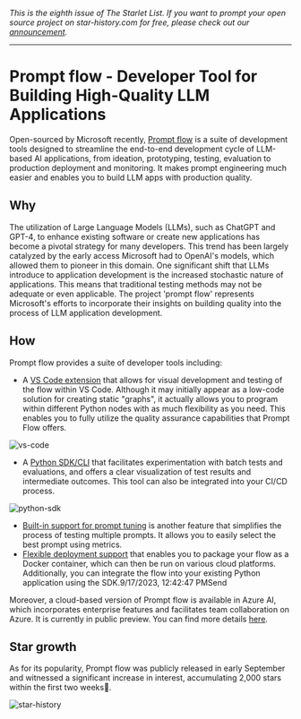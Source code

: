 _This is the eighth issue of The Starlet List. If you want to prompt your open source project on star-history.com for free, please check out our [announcement](/blog/list-your-open-source-project)._

---

# Prompt flow - Developer Tool for Building High-Quality LLM Applications

Open-sourced by Microsoft recently, [Prompt flow](https://github.com/microsoft/promptflow) is a suite of development tools designed to streamline the end-to-end development cycle of LLM-based AI applications, from ideation, prototyping, testing, evaluation to production deployment and monitoring. It makes prompt engineering much easier and enables you to build LLM apps with production quality.

## Why

The utilization of Large Language Models (LLMs), such as ChatGPT and GPT-4, to enhance existing software or create new applications has become a pivotal strategy for many developers. This trend has been largely catalyzed by the early access Microsoft had to OpenAI's models, which allowed them to pioneer in this domain. One significant shift that LLMs introduce to application development is the increased stochastic nature of applications. This means that traditional testing methods may not be adequate or even applicable. The project 'prompt flow' represents Microsoft's efforts to incorporate their insights on building quality into the process of LLM application development.

## How

Prompt flow provides a suite of developer tools including:

-   A [VS Code extension](https://marketplace.visualstudio.com/items?itemName=prompt-flow.prompt-flow) that allows for visual development and testing of the flow within VS Code. Although it may initially appear as a low-code solution for creating static "graphs", it actually allows you to program within different Python nodes with as much flexibility as you need. This enables you to fully utilize the quality assurance capabilities that Prompt Flow offers.

![vs-code](/blog/assets/prompt-flow/vs-code.webp)

-   A [Python SDK/CLI](https://pypi.org/project/promptflow/) that facilitates experimentation with batch tests and evaluations, and offers a clear visualization of test results and intermediate outcomes. This tool can also be integrated into your CI/CD process.

![python-sdk](/blog/assets/prompt-flow/python-sdk.webp)

-   [Built-in support for prompt tuning](https://microsoft.github.io/promptflow/how-to-guides/tune-prompts-with-variants.html) is another feature that simplifies the process of testing multiple prompts. It allows you to easily select the best prompt using metrics.
-   [Flexible deployment support](https://microsoft.github.io/promptflow/how-to-guides/deploy-a-flow/index.html) that enables you to package your flow as a Docker container, which can then be run on various cloud platforms. Additionally, you can integrate the flow into your existing Python application using the SDK.9/17/2023, 12:42:47 PMSend

Moreover, a cloud-based version of Prompt flow is available in Azure AI, which incorporates enterprise features and facilitates team collaboration on Azure. It is currently in public preview. You can find more details [here](https://learn.microsoft.com/en-us/azure/machine-learning/prompt-flow/overview-what-is-prompt-flow?view=azureml-api-2).

## Star growth

As for its popularity, Prompt flow was publicly released in early September and witnessed a significant increase in interest, accumulating 2,000 stars within the first two weeks🚀.

![star-history](/blog/assets/prompt-flow/star-history.webp)
